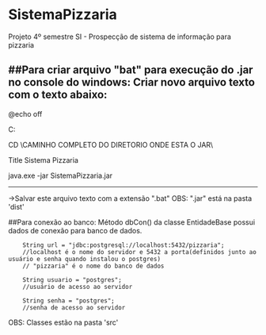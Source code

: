 # SistemaPizzaria
Projeto 4º semestre SI - Prospecção de sistema de informação para pizzaria


##Para criar arquivo "bat" para execução do .jar no console do windows:
Criar novo arquivo texto com o texto abaixo:
-----------

@echo off 

C:

CD \CAMINHO COMPLETO DO DIRETORIO ONDE ESTA O JAR\

Title Sistema Pizzaria

java.exe -jar SistemaPizzaria.jar

----------
->Salvar este arquivo texto com a extensão ".bat"
OBS:   ".jar" está na pasta 'dist'

##Para conexão ao banco:
Método dbCon() da classe EntidadeBase possui dados de conexão para banco de dados.

        String url = "jdbc:postgresql://localhost:5432/pizzaria";  
        //localhost é o nome do servidor e 5432 a porta(definidos junto ao usuário e senha quando instalou o postgres)
        // "pizzaria" é o nome do banco de dados

        String usuario = "postgres";  
        //usuário de acesso ao servidor
        
        String senha = "postgres";    
        //senha de acesso ao servidor

OBS:   Classes estão na pasta 'src'
